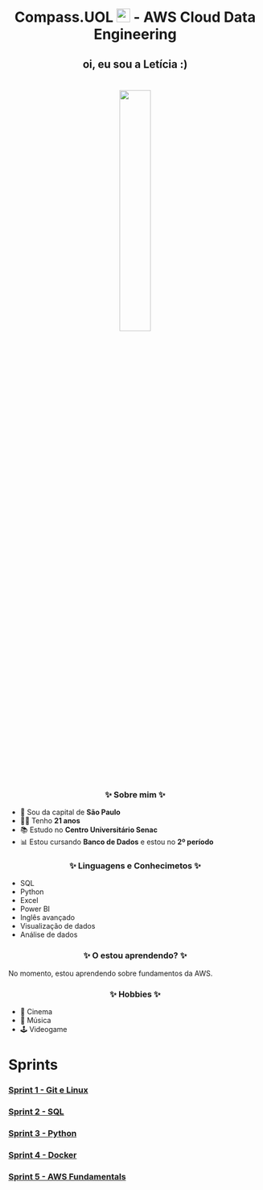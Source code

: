 <h1 align=center> Compass.UOL <img src="https://logospng.org/download/uol/logo-uol-icon-256.png" width="27"/> - AWS Cloud Data Engineering </h1>

<h2 align="center">oi, eu sou a Letícia :) </h2>

 <h1 align=center> <img width="35%" src="https://media.licdn.com/dms/image/v2/D4D03AQGf_10niGdXGg/profile-displayphoto-shrink_400_400/profile-displayphoto-shrink_400_400/0/1685994501131?e=1730332800&v=beta&t=g8-oLg6q4cPIKrUlaMAAeBQPrg0SkpZ4ipaKdcJ3guU" />  </h1>



<h3 align="center"> ✨ Sobre mim ✨ </h3>

- 🏡 Sou da capital de **São Paulo**
- 👩‍🎓 Tenho **21 anos**
- 📚 Estudo no **Centro Universitário Senac**
- 📊 Estou cursando **Banco de Dados** e estou no **2º período**

<h3 align="center"> ✨ Linguagens e Conhecimetos ✨ </h3>

- SQL
- Python
- Excel
- Power BI
- Inglês avançado
- Visualização de dados
- Análise de dados

<h3 align="center"> ✨ O estou aprendendo? ✨ </h3>
<p> No momento, estou aprendendo sobre fundamentos da AWS.</p>

<h3 align="center"> ✨ Hobbies ✨ </h3>

- 🎥 Cinema
- 🎵 Música 
- 🕹️ Videogame

# Sprints

###  <a href= Sprint-1 > Sprint 1 - Git e Linux </a>
###  <a href= Sprint-2 > Sprint 2 - SQL </a>
###  <a href= Sprint-3 > Sprint 3 - Python </a>
###  <a href= Sprint-4 > Sprint 4 - Docker </a>
###  <a href= Sprint-5 > Sprint 5 - AWS Fundamentals </a>
